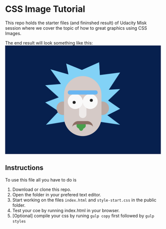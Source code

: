 # CSS Image Tutorial

This repo holds the starter files (and fininshed result) of Udacity Misk session where we cover the topic of how to great graphics using CSS Images.

The end result will look something like this:
![CSS Image project demo](Fininsh&#32;Result/img/demo.png)

## Instructions

To use this file all you have to do is

1. Download or clone this repo.
2. Open the folder in your prefered text editor.
3. Start working on the files `index.html` and `style-start.css` in the public folder.
4. Test your coe by running index.html in your browser.
5. [Optional] compile your css by runing `gulp copy` first followed by `gulp styles`
